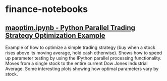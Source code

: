 finance-notebooks
=================

<a href="http://nbviewer.ipython.org/github/fernavid/finance-notebooks/blob/master/maoptim.ipynb">maoptim.ipynb - Python Parallel Trading Strategy Optimization Example</a>
------------------
Example of how to optimize a simple trading strategy (buy when a stock rises above its moving average, hold cash otherwise). Shows how to speed up parameter testing by using the IPython parallel processing functionality. Moves from a single stock to the entire current Dow Jones Industrial Average. Some interesting plots showing how optimal parameters vary by stock. 
